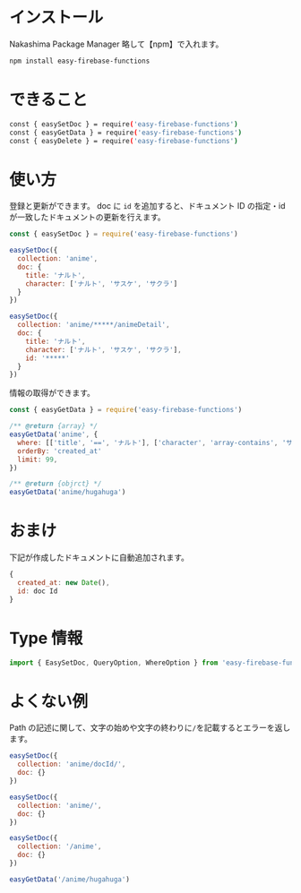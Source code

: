 # インストール

Nakashima Package Manager
略して【npm】で入れます。

```bash
npm install easy-firebase-functions
```

# できること

```bash
const { easySetDoc } = require('easy-firebase-functions')
const { easyGetData } = require('easy-firebase-functions')
const { easyDelete } = require('easy-firebase-functions')
```

# 使い方

登録と更新ができます。 doc に `id` を追加すると、ドキュメント ID の指定・id が一致したドキュメントの更新を行えます。

```js
const { easySetDoc } = require('easy-firebase-functions')

easySetDoc({
  collection: 'anime',
  doc: {
    title: 'ナルト',
    character: ['ナルト', 'サスケ', 'サクラ']
  }
})
```

```js
easySetDoc({
  collection: 'anime/*****/animeDetail',
  doc: {
    title: 'ナルト',
    character: ['ナルト', 'サスケ', 'サクラ'],
    id: '*****'
  }
})
```

情報の取得ができます。

```js
const { easyGetData } = require('easy-firebase-functions')

/** @return {array} */
easyGetData('anime', {
  where: [['title', '==', 'ナルト'], ['character', 'array-contains', 'サスケ']],
  orderBy: 'created_at'
  limit: 99,
})

/** @return {objrct} */
easyGetData('anime/hugahuga')
```

# おまけ

下記が作成したドキュメントに自動追加されます。

```js
{
  created_at: new Date(),
  id: doc Id
}
```

# Type 情報

```js
import { EasySetDoc, QueryOption, WhereOption } from 'easy-firebase-functions'
```

# よくない例

Path の記述に関して、文字の始めや文字の終わりに`/`を記載するとエラーを返します。

```js
easySetDoc({
  collection: 'anime/docId/',
  doc: {}
})

easySetDoc({
  collection: 'anime/',
  doc: {}
})

easySetDoc({
  collection: '/anime',
  doc: {}
})

easyGetData('/anime/hugahuga')
```
